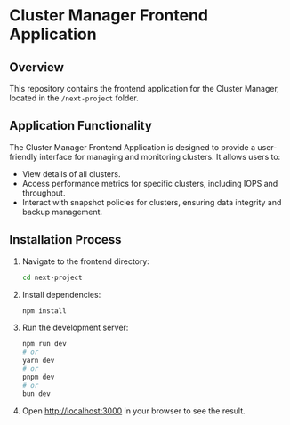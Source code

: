 # Cluster Manager Frontend Application

## Overview
This repository contains the frontend application for the Cluster Manager, located in the `/next-project` folder.

## Application Functionality
The Cluster Manager Frontend Application is designed to provide a user-friendly interface for managing and monitoring clusters. It allows users to:

- View details of all clusters.
- Access performance metrics for specific clusters, including IOPS and throughput.
- Interact with snapshot policies for clusters, ensuring data integrity and backup management.

## Installation Process

1. Navigate to the frontend directory:
   ```bash
   cd next-project
   ```

2. Install dependencies:
   ```bash
   npm install
   ```

3. Run the development server:
   ```bash
   npm run dev
   # or
   yarn dev
   # or
   pnpm dev
   # or
   bun dev
   ```

4. Open [http://localhost:3000](http://localhost:3000) in your browser to see the result.
